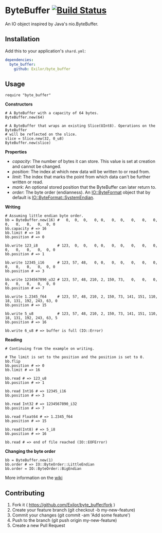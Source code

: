 # ByteBuffer [![Build Status](https://travis-ci.org/Exilor/byte_buffer.svg?branch=master)](https://travis-ci.org/Exilor/byte_buffer)

An IO object inspired by Java's nio.ByteBuffer.

## Installation


Add this to your application's `shard.yml`:

```yaml
dependencies:
  byte_buffer:
    github: Exilor/byte_buffer
```


## Usage


```crystal
require "byte_buffer"
```


**Constructors**
```crystal
# A ByteBuffer with a capacity of 64 bytes.
ByteBuffer.new(64)

# A ByteBuffer that wraps an existing Slice(UInt8). Operations on the ByteBuffer
# will be reflected on the slice.
slice = Slice.new(32, 0_u8)
ByteBuffer.new(slice)
```

**Properties**
- *capacity*: The number of bytes it can store. This value is set at creation and cannot be changed.
- *position*: The index at which new data will be written to or read from.
- *limit*: The index that marks the point from which data can't be further written or read.
- *mark*: An optional stored position that the ByteBuffer can later return to.
- *order*: The byte order (endianness). An [IO::ByteFormat](https://crystal-lang.org/api/IO/ByteFormat.html) object that by default is [IO::ByteFormat::SystemEndian](https://crystal-lang.org/api/IO/ByteFormat/SystemEndian.html).

**Writing**
```crystal
# Assuming little endian byte order.
bb = ByteBuffer.new(16) #   0,  0,  0,   0, 0,   0,  0,   0,   0,   0,  0,   0,   0,   0,  0, 0
bb.capacity # => 16
bb.limit # => 16
bb.position # => 0

bb.write 123_i8         # 123,  0,  0,   0, 0,   0,  0,   0,   0,   0,  0,   0,   0,   0,  0, 0
bb.position # => 1

bb.write 12345_i16      # 123, 57, 48,   0, 0,   0,  0,   0,   0,   0,  0,   0,   0,   0,  0, 0
bb.position # => 3

bb.write 1234567890_u32 # 123, 57, 48, 210, 2, 150, 73,   0,   0,   0,  0,   0,   0,   0,  0, 0
bb.position # => 7

bb.write 1.2345_f64     # 123, 57, 48, 210, 2, 150, 73, 141, 151, 110, 18, 131, 192, 243, 63, 0
bb.position # => 15

bb.write 5_u8           # 123, 57, 48, 210, 2, 150, 73, 141, 151, 110, 18, 131, 192, 243, 63, 5
bb.position # => 16

bb.write 6_u8 # => buffer is full (IO::Error)
```

**Reading**
```crystal
# Continuing from the example on writing.

# The limit is set to the position and the position is set to 0.
bb.flip
bb.position # => 0
bb.limit # => 16

bb.read # => 123_u8
bb.position # => 1

bb.read Int16 # => 12345_i16
bb.position # => 3

bb.read Int32 # => 1234567890_i32
bb.position # => 7

bb.read Float64 # => 1.2345_f64
bb.position # => 15

bb.read(Int8) # => 5_i8
bb.position # => 16

bb.read # => end of file reached (IO::EOFError)
```

**Changing the byte order**
```crystal
bb = ByteBuffer.new(1)
bb.order # => IO::ByteOrder::LittleEndian
bb.order = IO::ByteOrder::BigEndian
```

More information on the [wiki](https://github.com/Exilor/byte_buffer/wiki)

## Contributing

1. Fork it ( https://github.com/Exilor/byte_buffer/fork )
2. Create your feature branch (git checkout -b my-new-feature)
3. Commit your changes (git commit -am 'Add some feature')
4. Push to the branch (git push origin my-new-feature)
5. Create a new Pull Request
